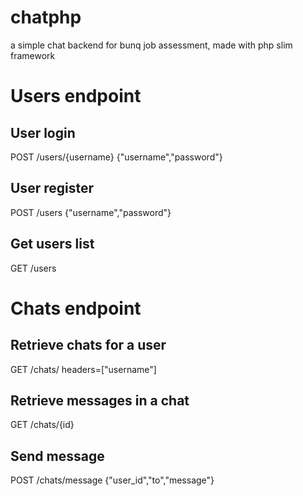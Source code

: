 # chatphp
a simple chat backend for bunq job assessment, made with php slim framework


# Users endpoint

## User login
POST /users/{username} {"username","password"}

## User register
POST /users {"username","password"}

## Get users list
GET /users

# Chats endpoint

## Retrieve chats for a user
GET /chats/ headers=["username"]

## Retrieve messages in a chat
GET /chats/{id}

## Send message
POST /chats/message {"user_id","to","message"}